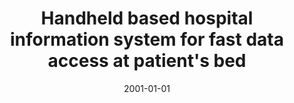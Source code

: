 ---
# Documentation: https://wowchemy.com/docs/managing-content/

title: Handheld based hospital information system for fast data access at patient's
  bed
subtitle: ''
summary: ''
authors:
- Piotr Radliński
- sas
tags: []
categories: []
date: '2001-01-01'
lastmod: 2022-10-07T05:45:31Z
featured: false
draft: false

# Featured image
# To use, add an image named `featured.jpg/png` to your page's folder.
# Focal points: Smart, Center, TopLeft, Top, TopRight, Left, Right, BottomLeft, Bottom, BottomRight.
image:
  caption: ''
  focal_point: ''
  preview_only: false

# Projects (optional).
#   Associate this post with one or more of your projects.
#   Simply enter your project's folder or file name without extension.
#   E.g. `projects = ["internal-project"]` references `content/project/deep-learning/index.md`.
#   Otherwise, set `projects = []`.
projects: []
publishDate: '2022-10-07T05:45:30.333622Z'
publication_types:
- '2'
abstract: ''
publication: '*Journal of Medical Informatics & Technologies*'
---